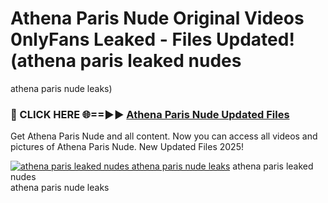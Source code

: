 # Athena Paris Nude Original Videos 0nlyFans Leaked - Files Updated! (athena paris leaked nudes<br>
athena paris nude leaks)

<h3>🔴 CLICK HERE 🌐==►► <a href="https://tinyurl.com/2p9ay9w9" rel="nofollow">Athena Paris Nude Updated Files</a></h3>

Get Athena Paris Nude and all content. Now you can access all videos and pictures of Athena Paris Nude. New Updated Files 2025!

[![athena paris leaked nudes<br>
athena paris nude leaks](https://i.imgur.com/KQgVmj3.gif)](https://tinyurl.com/2p9ay9w9)
athena paris leaked nudes<br>
athena paris nude leaks